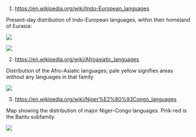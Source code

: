 1) https://en.wikipedia.org/wiki/Indo-European_languages


Present-day distribution of Indo-European languages, within their homeland of Eurasia:

![](https://upload.wikimedia.org/wikipedia/commons/e/eb/Indo-European_branches_map.svg)


![](https://upload.wikimedia.org/wikipedia/commons/8/80/Indo-European-speaking_world.png)


2) https://en.wikipedia.org/wiki/Afroasiatic_languages


Distribution of the Afro-Asiatic languages; pale yellow signifies areas without any languages in that family

![](https://upload.wikimedia.org/wikipedia/commons/2/24/Hamito-Semitic_languages.jpg)



3) https://en.wikipedia.org/wiki/Niger%E2%80%93Congo_languages

Map showing the distribution of major Niger–Congo languages. Pink-red is the Bantu subfamily.

![](https://upload.wikimedia.org/wikipedia/commons/d/db/Map_of_the_Niger%E2%80%93Congo_languages.svg)
